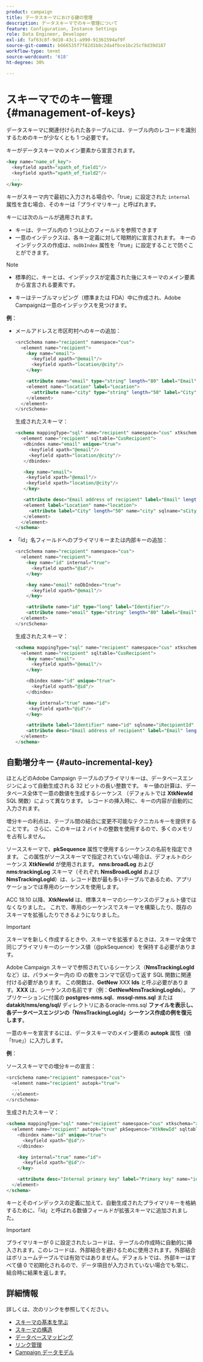```yaml
---
product: campaign
title: データスキーマにおける鍵の管理
description: データスキーマでのキー管理について
feature: Configuration, Instance Settings
role: Data Engineer, Developer
exl-id: faf63c8f-9d10-43c1-a990-91361594af9f
source-git-commit: b666535f7f82d1b8c2da4fbce1bc25cf8d39d187
workflow-type: tm+mt
source-wordcount: '618'
ht-degree: 30%

---
```


# スキーマでのキー管理 {#management-of-keys}

データスキーマに関連付けられた各テーブルには、テーブル内のレコードを識別するためのキーが少なくとも 1 つ必要です。

キーがデータスキーマのメイン要素から宣言されます。

```sql
<key name="name_of_key">
  <keyfield xpath="xpath_of_field1"/>
  <keyfield xpath="xpath_of_field2"/>
  ...
</key>
```

キーがスキーマ内で最初に入力される場合や、「true」に設定された `internal` 属性を含む場合、そのキーは「プライマリキー」と呼ばれます。

キーには次のルールが適用されます。

* キーは、テーブル内の 1 つ以上のフィールドを参照できます
* 一意のインデックスは、各キー定義に対して暗黙的に宣言されます。 キーのインデックスの作成は、`noDbIndex` 属性を「true」に設定することで防ぐことができます。

>[!NOTE]
>
>* 標準的に、キーとは、インデックスが定義された後にスキーマのメイン要素から宣言される要素です。
>
>* キーはテーブルマッピング（標準または FDA）中に作成され、Adobe Campaignは一意のインデックスを見つけます。

**例**：

* メールアドレスと市区町村へのキーの追加：

  ```sql
  <srcSchema name="recipient" namespace="cus">
    <element name="recipient">
      <key name="email">
        <keyfield xpath="@email"/> 
        <keyfield xpath="location/@city"/> 
      </key>
  
      <attribute name="email" type="string" length="80" label="Email" desc="Email address of recipient"/>
      <element name="location" label="Location">
        <attribute name="city" type="string" length="50" label="City" userEnum="city"/>
      </element>
    </element>
  </srcSchema>
  ```

  生成されたスキーマ：

  ```sql
  <schema mappingType="sql" name="recipient" namespace="cus" xtkschema="xtk:schema">  
    <element name="recipient" sqltable="CusRecipient">    
     <dbindex name="email" unique="true">      
       <keyfield xpath="@email"/>      
       <keyfield xpath="location/@city"/>    
     </dbindex>    
  
     <key name="email">      
      <keyfield xpath="@email"/>      
      <keyfield xpath="location/@city"/>    
     </key>    
  
     <attribute desc="Email address of recipient" label="Email" length="80" name="email" sqlname="sEmail" type="string"/>    
     <element label="Location" name="location">      
       <attribute label="City" length="50" name="city" sqlname="sCity" type="string" userEnum="city"/>    
     </element>  
    </element>
  </schema>
  ```

* 「id」名フィールドへのプライマリキーまたは内部キーの追加：

  ```sql
  <srcSchema name="recipient" namespace="cus">
    <element name="recipient">
      <key name="id" internal="true">
        <keyfield xpath="@id"/> 
      </key>
  
      <key name="email" noDbIndex="true">
        <keyfield xpath="@email"/> 
      </key>
  
      <attribute name="id" type="long" label="Identifier"/>
      <attribute name="email" type="string" length="80" label="Email" desc="Email address of recipient"/>
    </element>
  </srcSchema>
  ```

  生成されたスキーマ：

  ```sql
  <schema mappingType="sql" name="recipient" namespace="cus" xtkschema="xtk:schema">  
    <element name="recipient" sqltable="CusRecipient">    
      <key name="email">      
        <keyfield xpath="@email"/>    
      </key>    
  
      <dbindex name="id" unique="true">      
        <keyfield xpath="@id"/>    
      </dbindex>    
  
      <key internal="true" name="id">      
       <keyfield xpath="@id"/>    
      </key>    
  
      <attribute label="Identifier" name="id" sqlname="iRecipientId" type="long"/>    
      <attribute desc="Email address of recipient" label="Email" length="80" name="email" sqlname="sEmail" type="string"/>  
    </element>
  </schema>
  ```

## 自動増分キー {#auto-incremental-key}

ほとんどのAdobe Campaign テーブルのプライマリキーは、データベースエンジンによって自動生成される 32 ビットの長い整数です。 キー値の計算は、データベース全体で一意の数値を生成するシーケンス （デフォルトでは **XtkNewId** SQL 関数）によって異なります。 レコードの挿入時に、キーの内容が自動的に入力されます。

増分キーの利点は、テーブル間の結合に変更不可能なテクニカルキーを提供することです。 さらに、このキーは 2 バイトの整数を使用するので、多くのメモリを占有しません。

ソーススキーマで、**pkSequence** 属性で使用するシーケンスの名前を指定できます。 この属性がソーススキーマで指定されていない場合は、デフォルトのシーケンス **XtkNewId** が使用されます。 **nms:broadLog** および **nms:trackingLog** スキーマ（それぞれ **NmsBroadLogId** および **NmsTrackingLogId**）は、レコード数が最も多いテーブルであるため、アプリケーションでは専用のシーケンスを使用します。

ACC 18.10 以降、**XtkNewId** は、標準スキーマのシーケンスのデフォルト値ではなくなりました。 これで、専用のシーケンスでスキーマを構築したり、既存のスキーマを拡張したりできるようになりました。

>[!IMPORTANT]
>
>スキーマを新しく作成するときや、スキーマを拡張するときは、スキーマ全体で同じプライマリキーのシーケンス値（@pkSequence）を保持する必要があります。

Adobe Campaign スキーマで参照されているシーケンス（**NmsTrackingLogId** など）は、パラメーター内の ID の数をコンマで区切って返す SQL 関数に関連付ける必要があります。 この関数は、**GetNew** XXX **Ids** と呼ぶ必要があります。**XXX** は、シーケンスの名前です（例：**GetNewNmsTrackingLogIds**）。 アプリケーションに付属の **postgres-nms.sql**、**mssql-nms.sql** または **datakit/nms/eng/sql/** ディレクトリにあるoracle-nms.sql **ファイルを表示し、各データベースエンジンの「NmsTrackingLogId」シーケンス作成の例を復元します**。

一意のキーを宣言するには、データスキーマのメイン要素の **autopk** 属性（値「true」）に入力します。

**例**：

ソーススキーマでの増分キーの宣言：

```sql
<srcSchema name="recipient" namespace="cus">
  <element name="recipient" autopk="true">
  ...
  </element>
</srcSchema>
```

生成されたスキーマ：

```sql
<schema mappingType="sql" name="recipient" namespace="cus" xtkschema="xtk:schema">  
  <element name="recipient" autopk="true" pkSequence="XtkNewId" sqltable="CusRecipient"> 
    <dbindex name="id" unique="true">
      <keyfield xpath="@id"/>
    </dbindex>

    <key internal="true" name="id">
      <keyfield xpath="@id"/>
    </key>

    <attribute desc="Internal primary key" label="Primary key" name="id" sqlname="iRecipientId" type="long"/>
  </element>
</schema>
```

キーとそのインデックスの定義に加えて、自動生成されたプライマリキーを格納するために、「id」と呼ばれる数値フィールドが拡張スキーマに追加されました。

>[!IMPORTANT]
>
>プライマリキーが 0 に設定されたレコードは、テーブルの作成時に自動的に挿入されます。このレコードは、外部結合を避けるために使用されます。外部結合はボリュームテーブルでは有効ではありません。デフォルトでは、外部キーはすべて値 0 で初期化されるので、データ項目が入力されていない場合でも常に、結合時に結果を返します。


## 詳細情報

詳しくは、次のリンクを参照してください。

* [スキーマの基本を学ぶ](about-schema-reference.md)
* [スキーマの構造](schema-structure.md)
* [データベースマッピング](database-mapping.md)
* [リンク管理](database-links.md)
* [Campaign データモデル](about-data-model.md)

